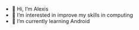 - 👋 Hi, I’m Alexis
- 👀 I’m interested in improve my skills in computing
- 🌱 I’m currently learning Android

<!---
AelioCode/AelioCode is a ✨ special ✨ repository because its `README.md` (this file) appears on your GitHub profile.
You can click the Preview link to take a look at your changes.
--->

